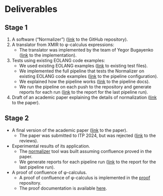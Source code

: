 # Deliverables

## Stage 1

1. A software (“Normalizer”) ([link](https://github.com/objectionary/normalizer) to the GitHub repository).
1. A translator from XMIR to φ-calculus expressions:
    - The translator was implemented by the team of Yegor Bugayenko ([link](https://github.com/objectionary/eo/blob/c4fe24fc2359957261b1e56b8cac9113d0b77db2/eo-maven-plugin/src/main/java/org/eolang/maven/PhiMojo.java) to the implementation).
1. Tests using existing EOLANG code examples:
    - We used existing EOLANG examples ([link](https://github.com/objectionary/eo/tree/c4fe24fc2359957261b1e56b8cac9113d0b77db2/eo-runtime/src/test/eo/org/eolang) to existing test files).
    - We implemented the full pipeline that tests the Normalizer on existing EOLANG code examples ([link](https://github.com/objectionary/normalizer/blob/bbe60bcbcaea7332515485da0d4e5e31fc1e163d/.github/workflows/ghc.yml#L103-L308) to the pipeline configuration).
    - We explained how the pipeline works ([link](https://www.objectionary.com/normalizer/docs/pipeline.html) to the pipeline docs).
    - We run the pipeline on each push to the repository and generate reports for each run ([link](https://www.objectionary.com/normalizer/report/) to the report for the last pipeline run).
1. Draft of an academic paper explaining the details of normalization ([link](./papers/phi-confluence.pdf) to the paper).

## Stage 2

- A final version of the academic paper ([link](./papers/phi-confluence.pdf) to the paper).
  - The paper was submitted to ITP 2024, but was rejected ([link](./papers/phi-confluence-ITP-2024-reviews.txt) to the reviews).
- Experimental results of its application.
  - The [normalizer](https://github.com/objectionary/normalizer) tool was built assuming confluence proved in the paper.
  - We generate reports for each pipeline run ([link](https://www.objectionary.com/normalizer/report/) to the report for the last pipeline run).
- A proof of confluence of φ-calculus.
  - A proof of confluence of φ-calculus is implemented in the [proof](https://github.com/objectionary/proof) repository.
  - The proof documentation is available [here](https://www.objectionary.com/proof/docs/).
